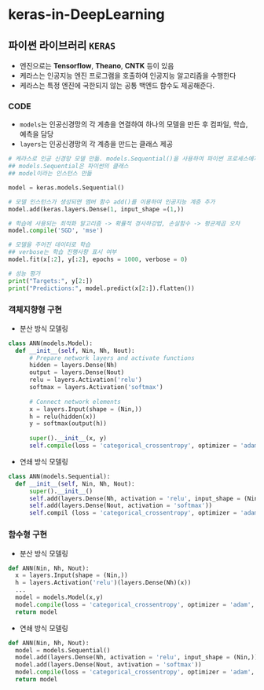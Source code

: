 # keras-in-DeepLearning 

## 파이썬 라이브러리 ```KERAS```
- 엔진으로는 **Tensorflow**, **Theano**, **CNTK** 등이 있음
- 케라스는 인공지능 엔진 프로그램을 호출하여 인공지능 알고리즘을 수행한다
- 케라스는 특정 엔진에 국한되지 않는 공통 백엔드 함수도 제공해준다.

### CODE
- ```models```는 인공신경망의 각 게층을 연결하여 하나의 모델을 만든 후 컴파일, 학습, 예측을 담당
- ```layers```는 인공신경망의 각 계층을 만드는 클래스 제공

```python
# 케라스로 인공 신경망 모델 만듦. models.Sequential()을 사용하여 파이썬 프로세스에게 알림
## models.Sequential은 파이썬의 클래스
## model이라는 인스턴스 만듦

model = keras.models.Sequential()

# 모델 인스턴스가 생성되면 멤버 함수 add()를 이용하여 인공지능 계층 추가
model.add(keras.layers.Dense(1, input_shape =(1,))

# 학습에 사용되는 최적화 알고리즘 -> 확률적 경사하강법, 손실함수 -> 평균제곱 오차
model.compile('SGD', 'mse')

# 모델을 주어진 데이터로 학습
## verbose는 학습 진행사항 표시 여부
model.fit(x[:2], y[:2], epochs = 1000, verbose = 0)

# 성능 평가
print("Targets:", y[2:])
print("Predictions:", model.predict(x[2:]).flatten())
```

### 객체지향형 구현
- 분산 방식 모델링

```python
class ANN(models.Model):
  def __init__(self, Nin, Nh, Nout):
      # Prepare network layers and activate functions
      hidden = layers.Dense(Nh)
      output = layers.Dense(Nout)
      relu = layers.Activation('relu')
      softmax = layers.Activation('softmax')
      
      # Connect network elements
      x = layers.Input(shape = (Nin,))
      h = relu(hidden(x))
      y = softmax(output(h))
      
      super().__init__(x, y)
      self.compile(loss = 'categorical_crossentropy', optimizer = 'adam', metrics = ['accuracy'])      
```

- 연쇄 방식 모델링

```python
class ANN(models.Sequential):
  def __init__(self, Nin, Nh, Nout):
      super().__init__()
      self.add(layers.Dense(Nh, activation = 'relu', input_shape = (Nin,)))
      self.add(layers.Dense(Nout, activation = 'softmax'))
      self.compil (loss = 'categorical_crossentropy', optimizer = 'adam', metrics = ['accuracy'])
```

### 함수형 구현
- 분산 방식 모델링

```python
def ANN(Nin, Nh, Nout):
  x = layers.Input(shape = (Nin,))
  h = layers.Activation('relu')(layers.Dense(Nh)(x))
  ...
  model = models.Model(x,y)
  model.compile(loss = 'categorical_crossentropy', optimizer = 'adam', metrics = ['accuracy']
  return model
```

- 연쇄 방식 모델링

```python
def ANN(Nin, Nh, Nout):
  model = models.Sequential()
  model.add(layers.Dense(Nh, activation = 'relu', input_shape = (Nin,)))
  model.add(layers.Dense(Nout, avtivation = 'softmax'))
  model.compile(loss = 'categorical_crossentropy', optimizer = 'adam', metrics = ['accuracy'])
  return model
```
